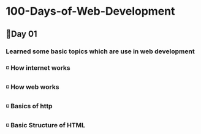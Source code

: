 # 100-Days-of-Web-Development
## 🔹Day 01
### Learned some basic topics which are use in web development
### ◽ How internet works
### ◽ How web works
### ◽ Basics of http
### ◽ Basic Structure of HTML

